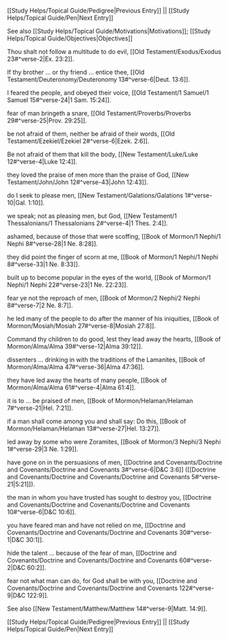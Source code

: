 [[Study Helps/Topical Guide/Pedigree|Previous Entry]]  ||  [[Study Helps/Topical Guide/Pen|Next Entry]]

 See also [[Study Helps/Topical Guide/Motivations|Motivations]]; [[Study Helps/Topical Guide/Objectives|Objectives]]

 Thou shalt not follow a multitude to do evil, [[Old Testament/Exodus/Exodus 23#^verse-2|Ex. 23:2]].

 If thy brother ... or thy friend ... entice thee, [[Old Testament/Deuteronomy/Deuteronomy 13#^verse-6|Deut. 13:6]].

 I feared the people, and obeyed their voice, [[Old Testament/1 Samuel/1 Samuel 15#^verse-24|1 Sam. 15:24]].

 fear of man bringeth a snare, [[Old Testament/Proverbs/Proverbs 29#^verse-25|Prov. 29:25]].

 be not afraid of them, neither be afraid of their words, [[Old Testament/Ezekiel/Ezekiel 2#^verse-6|Ezek. 2:6]].

 Be not afraid of them that kill the body, [[New Testament/Luke/Luke 12#^verse-4|Luke 12:4]].

 they loved the praise of men more than the praise of God, [[New Testament/John/John 12#^verse-43|John 12:43]].

 do I seek to please men, [[New Testament/Galations/Galations 1#^verse-10|Gal. 1:10]].

 we speak; not as pleasing men, but God, [[New Testament/1 Thessalonians/1 Thessalonians 2#^verse-4|1 Thes. 2:4]].

 ashamed, because of those that were scoffing, [[Book of Mormon/1 Nephi/1 Nephi 8#^verse-28|1 Ne. 8:28]].

 they did point the finger of scorn at me, [[Book of Mormon/1 Nephi/1 Nephi 8#^verse-33|1 Ne. 8:33]].

 built up to become popular in the eyes of the world, [[Book of Mormon/1 Nephi/1 Nephi 22#^verse-23|1 Ne. 22:23]].

 fear ye not the reproach of men, [[Book of Mormon/2 Nephi/2 Nephi 8#^verse-7|2 Ne. 8:7]].

 he led many of the people to do after the manner of his iniquities, [[Book of Mormon/Mosiah/Mosiah 27#^verse-8|Mosiah 27:8]].

 Command thy children to do good, lest they lead away the hearts, [[Book of Mormon/Alma/Alma 39#^verse-12|Alma 39:12]].

 dissenters ... drinking in with the traditions of the Lamanites, [[Book of Mormon/Alma/Alma 47#^verse-36|Alma 47:36]].

 they have led away the hearts of many people, [[Book of Mormon/Alma/Alma 61#^verse-4|Alma 61:4]].

 it is to ... be praised of men, [[Book of Mormon/Helaman/Helaman 7#^verse-21|Hel. 7:21]].

 if a man shall come among you and shall say: Do this, [[Book of Mormon/Helaman/Helaman 13#^verse-27|Hel. 13:27]].

 led away by some who were Zoramites, [[Book of Mormon/3 Nephi/3 Nephi 1#^verse-29|3 Ne. 1:29]].

 have gone on in the persuasions of men, [[Doctrine and Covenants/Doctrine and Covenants/Doctrine and Covenants 3#^verse-6|D&C 3:6]] ([[Doctrine and Covenants/Doctrine and Covenants/Doctrine and Covenants 5#^verse-21|5:21]]).

 the man in whom you have trusted has sought to destroy you, [[Doctrine and Covenants/Doctrine and Covenants/Doctrine and Covenants 10#^verse-6|D&C 10:6]].

 you have feared man and have not relied on me, [[Doctrine and Covenants/Doctrine and Covenants/Doctrine and Covenants 30#^verse-1|D&C 30:1]].

 hide the talent ... because of the fear of man, [[Doctrine and Covenants/Doctrine and Covenants/Doctrine and Covenants 60#^verse-2|D&C 60:2]].

 fear not what man can do, for God shall be with you, [[Doctrine and Covenants/Doctrine and Covenants/Doctrine and Covenants 122#^verse-9|D&C 122:9]].

 See also [[New Testament/Matthew/Matthew 14#^verse-9|Matt. 14:9]].

[[Study Helps/Topical Guide/Pedigree|Previous Entry]]  ||  [[Study Helps/Topical Guide/Pen|Next Entry]]